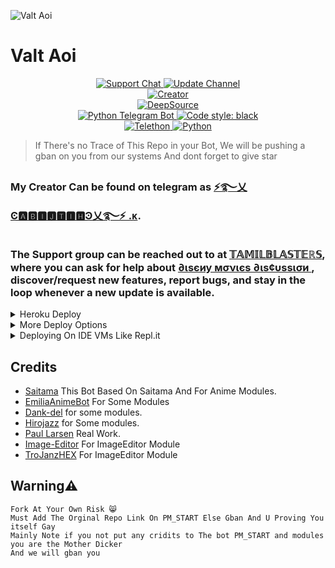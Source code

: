 ![Valt Aoi](https://telegra.ph/file/a67c2340316ee08944927.jpg)
# Valt Aoi 
<p align="center">
<a href="https://telegram.dog/DMT_Movies_Discussion"> <img src="https://img.shields.io/badge/Support-Chat-blue?&logo=telegram" alt="Support Chat" /> </a>
<a href="https://telegram.dog/tamilblasterzzzz"> <img src="https://img.shields.io/badge/Update-Channel-blue?&logo=telegram" alt="Update Channel" /> </a><br>
<a href="https://telegram.dog/DareAbijth"> <img src="https://img.shields.io/badge/Creator-blue?&logo=telegram" alt="Creator" /> </a><br>
<a href="https://deepsource.io/gh/DareAbijth/Valt-Aoi/?ref=repository-badge"><img src="https://static.deepsource.io/deepsource-badge-light-mini.svg" alt="DeepSource"></a><br>
<a href="https://python-telegram-bot.org"> <img src="https://img.shields.io/badge/PTB-13.5-brightgreen?&style=flat-round&logo=github" alt="Python Telegram Bot" /> </a>
<a href="https://github.com/psf/black"><img alt="Code style: black" src="https://img.shields.io/badge/code%20style-black-000000.svg"></a><br>
<a href="https://docs.telethon.dev"> <img src="https://img.shields.io/badge/Telethon-1.16.4-brightgreen?&style=flat-round&logo=github" alt="Telethon" /> </a>
<a href="https://docs.python.org"> <img src="https://img.shields.io/badge/Python-3.9.7-brightgreen?&style=flat-round&logo=python" alt="Python" /> </a><br>
</p>


> If There's no Trace of This Repo in your Bot, We will be pushing a gban on you from our systems And dont forget to give star 



### My Creator Can be found on telegram as [⚡️࿐乂Ͼ🅰️🅱️🅸🅹🆃🅸🅷Ͽ乂࿐⚡️ .ᴋ](https://telegram.dog/DareAbijth).




### The Support group can be reached out to at [𝕋𝔸𝕄𝕀𝕃𝔹𝕃𝔸𝕊𝕋𝔼ℝ𝕊](https://telegram.dog/tamilblasterzzzz), where you can ask for help about [∂ιѕєиу мσνιєѕ ∂ιѕ¢υѕѕισи ](https://telegram.dog/DMT_Movies_Discussion), discover/request new features, report bugs, and stay in the loop whenever a new update is available. 

<details>
	<summary>Heroku Deploy</summary>
	<br>
	<b>
The Easiest Way to Deploy This Bot is Via Heroku.
		In Order To deploy, You Just Have Fill The Necessary Environment Variables and Done!</b>
	
  <h1>
    <p align="center">
        <a href="https://heroku.com/deploy?template=https://github.com/DareAbijth/Valt-Aoi">
            <img src="https://www.herokucdn.com/deploy/button.svg" alt="Deploy">
        </a>
    </p>
</h1>

</details> 

<details>
    <summary>More Deploy Options</summary>
    <br>
    <h2 align="center">

    Deploying on Local Machine

<h2>

```console
    ValtAoi@arch:~$ git clone https://github.com/DareAbijth/Valt-Aoi
    ValtAoi@arch:~$ cd Valt-Aoi=
    ValtAoi@arch:~$ cp sample_config.py config.py
```

Edit Config.py with your own Values

Start with ```python -m Valt-Aoi```

</details>    

<details>
     <summary>Deploying On IDE VMs Like Repl.it</summary>
       <br>
         <p align="left">
            <b> 

            Refer to Deploying On Local Machine

 </b>
</p>
</details>

## Credits

- [Saitama](https://github.com/AnimeKaizoku/SaitamaRobot) This Bot Based On Saitama And For Anime Modules.
- [EmiliaAnimeBot](https://github.com/IzumiCypherX/EmiliaAnimeBot) For Some Modules 
- [Dank-del](https://github.com/Dank-del/Chizuru/) for some modules.
- [Hirojazz](https://github.com/Hirojazz) for Some modules.
- [Paul Larsen](https://github.com/PaulSonOfLars) Real Work.
- [Image-Editor](https://github.com/TroJanzHEX/Image-Editor) For ImageEditor Module
- [TroJanzHEX](https://github.com/TroJanzHEX) For ImageEditor Module
## Warning⚠️

```
Fork At Your Own Risk 😸
Must Add The Orginal Repo Link On PM_START Else Gban And U Proving You itself Gay
Mainly Note if you not put any cridits to The bot PM_START and modules you are the Mother Dicker
And we will gban you
```
